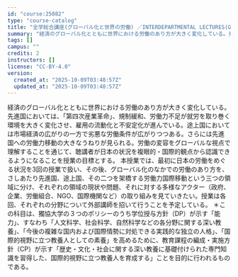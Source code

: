 ```yaml
---
id: "course:25082"
type: "course-catalog"
title: "全学総合講座(グローバル化と世界の労働) ／INTERDEPARTMENTAL LECTURES(GLOBALIZATION AND GLOBAL LABOR)"
summary: "経済のグローバル化とともに世界における労働のあり方が大きく変化している。先進国においては、「第四次産業革命」、規制緩和、労働力不足が就労を取り巻く環境を大きく変化させ、雇用の流動化と不安定化が進んでいる。途上国においては市場経済の広がりの一…"
tags: []
campus: ""
credits: 2
instructors: []
license: "CC-BY-4.0"
version:
  created_at: "2025-10-09T03:48:57Z"
  updated_at: "2025-10-09T03:48:57Z"
---
```

経済のグローバル化とともに世界における労働のあり方が大きく変化している。先進国においては、「第四次産業革命」、規制緩和、労働力不足が就労を取り巻く環境を大きく変化させ、雇用の流動化と不安定化が進んでいる。途上国においては市場経済の広がりの一方で劣悪な労働条件が広がりつつある。さらには先進国への労働力移動の大きなうねりが見られる。労働の変容をグローバルな視点で理解することを通じて、聴講者が日本の状況を複眼的・国際的観点から認識できるようになることを授業の目標とする。 本授業では、最初に日本の労働をめぐる状況を3回の授業で扱い、その後、グローバル化のなかでの労働のあり方を、さしあたり先進国、途上国、その二つを架橋する労働力国際移動という三つの領域に分け、それぞれの領域の現状や問題、それに対する多様なアクター（政府、企業、労働組合、NGO、国際機関など）の取り組みを見ていきたい。授業は各回、それぞれの分野について外部講師を招いて行うことを予定している。 ＊この科目は、獨協大学の３つのポリシーのうち学位授与方針（DP）が示す「能力」、すなわち「人文科学、社会科学、自然科学などの各分野に関する深い教養」、「今後の複雑な国内および国際情勢に対処できる実践的な独立の人格」、「国際的視野に立つ教養人としての素養」を高めるために、教育課程の編成・実施方針（CP）が示す「歴史・文化・社会に関する深い教養に基礎付けられた専門知識を習得した、国際的視野に立つ教養人を育成する」ことを目的に行われるものである。
